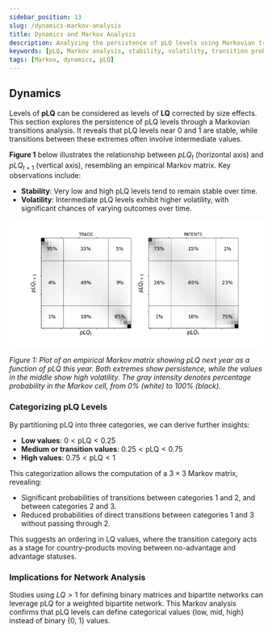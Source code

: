 ```yaml
---
sidebar_position: 13
slug: /dynamics-markov-analysis
title: Dynamics and Markov Analysis
description: Analyzing the persistence of pLQ levels using Markovian transitions to understand their stability and volatility.
keywords: [pLQ, Markov analysis, stability, volatility, transition probabilities]
tags: [Markov, dynamics, pLQ]
---
```



## Dynamics

Levels of **pLQ** can be considered as levels of **LQ** corrected by size effects. This section explores the persistence of pLQ levels through a Markovian transitions analysis. It reveals that pLQ levels near 0 and 1 are stable, while transitions between these extremes often involve intermediate values.

**Figure 1** below illustrates the relationship between $pLQ_t$ (horizontal axis) and $pLQ_{t+1}$ (vertical axis), resembling an empirical Markov matrix. Key observations include:

- **Stability**: Very low and high pLQ levels tend to remain stable over time.
- **Volatility**: Intermediate pLQ levels exhibit higher volatility, with significant chances of varying outcomes over time.

![Empirical Markov Matrix](./figures/Markov_mat_2020.png)

*Figure 1: Plot of an empirical Markov matrix showing pLQ next year as a function of pLQ this year. Both extremes show persistence, while the values in the middle show high volatility. The gray intensity denotes percentage probability in the Markov cell, from 0% (white) to 100% (black).*

### Categorizing pLQ Levels

By partitioning pLQ into three categories, we can derive further insights:

- **Low values**: $0 < \text{pLQ} < 0.25$
- **Medium or transition values**: $0.25 < \text{pLQ} < 0.75$
- **High values**: $0.75 < \text{pLQ} < 1$

This categorization allows the computation of a $3 \times 3$ Markov matrix, revealing:

- Significant probabilities of transitions between categories 1 and 2, and between categories 2 and 3.
- Reduced probabilities of direct transitions between categories 1 and 3 without passing through 2.

This suggests an ordering in LQ values, where the transition category acts as a stage for country-products moving between no-advantage and advantage statuses.

### Implications for Network Analysis

Studies using $LQ > 1$ for defining binary matrices and bipartite networks can leverage pLQ for a weighted bipartite network. This Markov analysis confirms that pLQ levels can define categorical values \{low, mid, high\} instead of binary \{0, 1\} values.